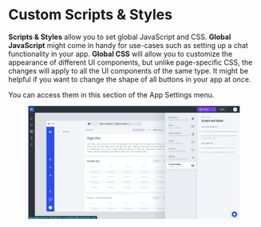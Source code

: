 # Custom Scripts & Styles

**Scripts & Styles** allow you to set global JavaScript and CSS. **Global JavaScript** might come in handy for use-cases such as setting up a chat functionality in your app. **Global CSS** will allow you to customize the appearance of different UI components, but unlike page-specific CSS, the changes will apply to all the UI components of the same type. It might be helpful if you want to change the shape of all buttons in your app at once.

You can access them in this section of the App Settings menu.

<figure><img src="../../../../.gitbook/assets/image (11) (5).png" alt=""><figcaption></figcaption></figure>

